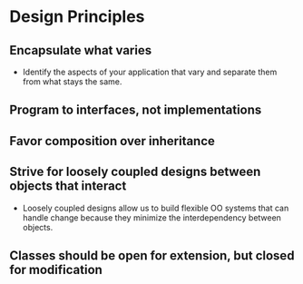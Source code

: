 # Design Principles

## Encapsulate what varies

* Identify the aspects of your application that vary and separate them from what stays the same.

## Program to interfaces, not implementations

## Favor composition over inheritance

## Strive for loosely coupled designs between objects that interact

* Loosely coupled designs allow us to build flexible OO systems that can handle change because they minimize the interdependency between objects.

## Classes should be open for extension, but closed for modification
